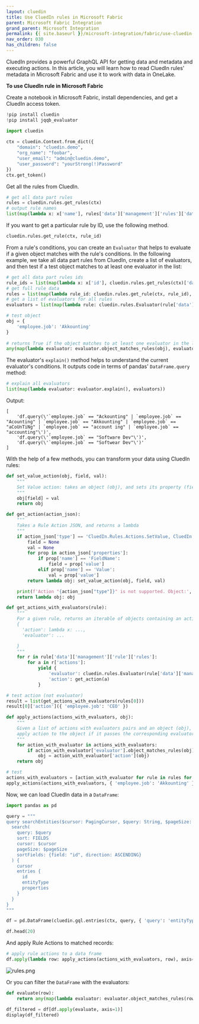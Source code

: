 ```yaml
---
layout: cluedin
title: Use CluedIn rules in Microsoft Fabric
parent: Microsoft Fabric Integration
grand_parent: Microsoft Integration
permalink: {{ site.baseurl }}/microsoft-integration/fabric/use-cluedin-rules-in-fabric
nav_order: 030
has_children: false
---
```


CluedIn provides a powerful GraphQL API for getting data and metadata and executing actions. In this article, you will learn how to read CluedIn rules' metadata in Microsoft Fabric and use it to work with data in OneLake.

**To use CluedIn rule in Microsoft Fabric**

Create a notebook in Microsoft Fabric, install dependencies, and get a CluedIn access token.

```python
!pip install cluedin
!pip install jqqb_evaluator

import cluedin
    
ctx = cluedin.Context.from_dict({
    "domain": "cluedin.demo",
    "org_name": "foobar",
    "user_email": "admin@cluedin.demo",
    "user_password": "yourStrong(!)Password"
})
ctx.get_token()
```

Get all the rules from CluedIn.

```python
# get all data part rules
rules = cluedin.rules.get_rules(ctx)
# output rule names
list(map(lambda x: x['name'], rules['data']['management']['rules']['data']))
```

If you want to get a particular rule by ID, use the following method.

```python
cluedin.rules.get_rule(ctx, rule_id)
```

From a rule's conditions, you can create an `Evaluator` that helps to evaluate if a given object matches with the rule's conditions. In the following example, we take all data part rules from CluedIn, create a list of evaluators, and then test if a test object matches to at least one evaluator in the list:

```python
# get all data part rules ids 
rule_ids = list(map(lambda x: x['id'], cluedin.rules.get_rules(ctx)['data']['management']['rules']['data']))
# get full rule data
rules = list(map(lambda rule_id: cluedin.rules.get_rule(ctx, rule_id), rule_ids))
# get a list of evaluators for all rules
evaluators = list(map(lambda rule: cluedin.rules.Evaluator(rule['data']['management']['rule']['condition']), rules))

# test object
obj = {
    'employee.job': 'Akkounting'
}
 
# returns True if the object matches to at least one evaluator in the list
any(map(lambda evaluator: evaluator.object_matches_rules(obj), evaluators))
```

The evaluator's `explain()` method helps to understand the current evaluator's conditions. It outputs code in terms of pandas' `DataFrame.query` method:

```python
# explain all evaluators
list(map(lambda evaluator: evaluator.explain(), evaluators))
```

Output:
```
[
    'df.query(\'`employee.job` == "Ackounting" | `employee.job` == "Acounting" | `employee.job` == "Akkounting" | `employee.job` == "aCoUnTiNg" | `employee.job` == "account ing" | `employee.job` == "accounting"\')',
    'df.query(\'`employee.job` == "Software Dev"\')',
    'df.query(\'`employee.job` == "Softwear Dev"\')'
]
```

With the help of a few methods, you can transform your data using CluedIn rules:

```python
def set_value_action(obj, field, val):
    """
    Set Value action: takes an object (obj), and sets its property (field) to a value (val).
    """
    obj[field] = val
    return obj

def get_action(action_json):
    """
    Takes a Rule Action JSON, and returns a lambda
    """
    if action_json['type'] == 'CluedIn.Rules.Actions.SetValue, CluedIn.Rules':
        field = None
        val = None
        for prop in action_json['properties']:
            if prop['name'] == 'FieldName':
                field = prop['value']
            elif prop['name'] == 'Value':
                val = prop['value']
        return lambda obj: set_value_action(obj, field, val)

    print(f'Action "{action_json["type"]}" is not supported. Object:', obj)
    return lambda obj: obj

def get_actions_with_evaluators(rule):
    """
    For a given rule, returns an iterable of objects containing an action and a corresponding evaluator:
    {
      'action': lambda x: ...,
      'evaluator': ...

    }
    """
    for r in rule['data']['management']['rule']['rules']:
        for a in r['actions']:
            yield {
                'evaluator': cluedin.rules.Evaluator(rule['data']['management']['rule']['condition']),
                'action': get_action(a)
            }

# test action (not evaluator)
result = list(get_actions_with_evaluators(rules[0]))
result[0]['action']({ 'employee.job': 'CEO' })
```


```python
def apply_actions(actions_with_evaluators, obj):
    """
    Given a list of actions with evaluators pairs and an object (obj),
    apply action to the object if it passes the corresponding evaluator.
    """
    for action_with_evaluator in actions_with_evaluators:
        if action_with_evaluator['evaluator'].object_matches_rules(obj):
            obj = action_with_evaluator['action'](obj)
    return obj

# test
actions_with_evaluators = [action_with_evaluator for rule in rules for action_with_evaluator in get_actions_with_evaluators(rule)]
apply_actions(actions_with_evaluators, { 'employee.job': 'Akkounting' })

```

Now, we can load CluedIn data in a `DataFrame`:

```python
import pandas as pd

query = """
query searchEntities($cursor: PagingCursor, $query: String, $pageSize: Int) {
  search(
    query: $query
    sort: FIELDS
    cursor: $cursor
    pageSize: $pageSize
    sortFields: {field: "id", direction: ASCENDING}
  ) {
    cursor
    entries {
      id
      entityType
      properties
    }
  }
}
"""

df = pd.DataFrame(cluedin.gql.entries(ctx, query, { 'query': 'entityType:/Employee', 'pageSize': 10_000 }, flat=True))

df.head(20)
```

And apply Rule Actions to matched records:

```python
# apply rule actions to a data frame
df.apply(lambda row: apply_actions(actions_with_evaluators, row), axis=1)
```

![rules.png](../../assets/images/microsoft-integration/fabric/rules.png)

Or you can filter the `DataFrame` with the evaluators:

```python
def evaluate(row):
    return any(map(lambda evaluator: evaluator.object_matches_rules(row), evaluators))

df_filtered = df[df.apply(evaluate, axis=1)]
display(df_filtered)
```
